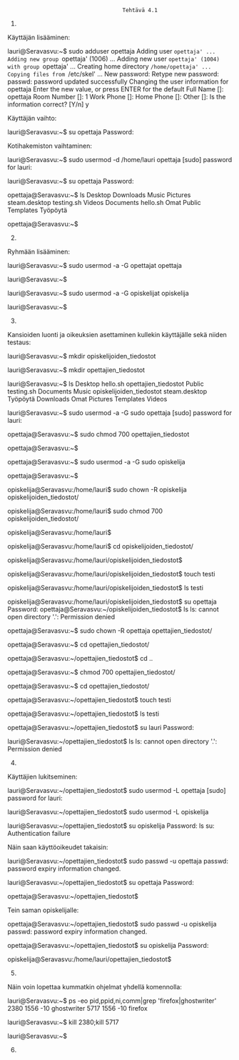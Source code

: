 										Tehtävä 4.1

1.
Käyttäjän lisääminen:

lauri@Seravasvu:~$ sudo adduser opettaja
Adding user `opettaja' ...
Adding new group `opettaja' (1006) ...
Adding new user `opettaja' (1004) with group `opettaja' ...
Creating home directory `/home/opettaja' ...
Copying files from `/etc/skel' ...
New password: 
Retype new password: 
passwd: password updated successfully
Changing the user information for opettaja
Enter the new value, or press ENTER for the default
	Full Name []: opettaja
	Room Number []: 1
	Work Phone []: 
	Home Phone []: 
	Other []: 
Is the information correct? [Y/n] y

Käyttäjän vaihto:

lauri@Seravasvu:~$ su opettaja
Password: 

Kotihakemiston vaihtaminen:

lauri@Seravasvu:~$ sudo usermod -d /home/lauri opettaja
[sudo] password for lauri:     

lauri@Seravasvu:~$ su opettaja
Password: 

opettaja@Seravasvu:~$ ls
Desktop    Downloads  Music  Pictures  steam.desktop  testing.sh  Videos
Documents  hello.sh   Omat   Public    Templates      Työpöytä

opettaja@Seravasvu:~$ 


2.
Ryhmään lisääminen:

lauri@Seravasvu:~$ sudo usermod -a -G opettajat opettaja

lauri@Seravasvu:~$ 


lauri@Seravasvu:~$ sudo usermod -a -G opiskelijat opiskelija

lauri@Seravasvu:~$ 

3.
Kansioiden luonti ja oikeuksien asettaminen kullekin käyttäjälle sekä niiden testaus:

lauri@Seravasvu:~$ mkdir opiskelijoiden_tiedostot

lauri@Seravasvu:~$ mkdir opettajien_tiedostot

lauri@Seravasvu:~$ ls
Desktop    hello.sh  opettajien_tiedostot      Public         testing.sh
Documents  Music     opiskelijoiden_tiedostot  steam.desktop  Työpöytä
Downloads  Omat      Pictures                  Templates      Videos

lauri@Seravasvu:~$ sudo usermod -a -G sudo opettaja
[sudo] password for lauri:     

opettaja@Seravasvu:~$ sudo chmod 700 opettajien_tiedostot

opettaja@Seravasvu:~$ 
   
   
opettaja@Seravasvu:~$ sudo usermod -a -G sudo opiskelija

opettaja@Seravasvu:~$ 


opiskelija@Seravasvu:/home/lauri$ sudo chown -R opiskelija opiskelijoiden_tiedostot/

opiskelija@Seravasvu:/home/lauri$ sudo chmod 700 opiskelijoiden_tiedostot/

opiskelija@Seravasvu:/home/lauri$ 


opiskelija@Seravasvu:/home/lauri$ cd opiskelijoiden_tiedostot/

opiskelija@Seravasvu:/home/lauri/opiskelijoiden_tiedostot$ 


opiskelija@Seravasvu:/home/lauri/opiskelijoiden_tiedostot$ touch testi

opiskelija@Seravasvu:/home/lauri/opiskelijoiden_tiedostot$ ls
testi


opiskelija@Seravasvu:/home/lauri/opiskelijoiden_tiedostot$ su opettaja
Password: 
opettaja@Seravasvu:~/opiskelijoiden_tiedostot$ ls
ls: cannot open directory '.': Permission denied



opettaja@Seravasvu:~$ sudo chown -R opettaja opettajien_tiedostot/

opettaja@Seravasvu:~$ cd opettajien_tiedostot/

opettaja@Seravasvu:~/opettajien_tiedostot$ cd ..

opettaja@Seravasvu:~$ chmod 700 opettajien_tiedostot/

opettaja@Seravasvu:~$ cd opettajien_tiedostot/

opettaja@Seravasvu:~/opettajien_tiedostot$ touch testi

opettaja@Seravasvu:~/opettajien_tiedostot$ ls
testi

opettaja@Seravasvu:~/opettajien_tiedostot$ su lauri
Password: 

lauri@Seravasvu:~/opettajien_tiedostot$ ls
ls: cannot open directory '.': Permission denied

4.
Käyttäjien lukitseminen:

lauri@Seravasvu:~/opettajien_tiedostot$ sudo usermod -L opettaja
[sudo] password for lauri:     

lauri@Seravasvu:~/opettajien_tiedostot$ sudo usermod -L opiskelija

lauri@Seravasvu:~/opettajien_tiedostot$ su opiskelija
Password: 
ls
su: Authentication failure

Näin saan käyttöoikeudet takaisin:

lauri@Seravasvu:~/opettajien_tiedostot$ sudo passwd -u opettaja
passwd: password expiry information changed.

lauri@Seravasvu:~/opettajien_tiedostot$ su opettaja
Password: 

opettaja@Seravasvu:~/opettajien_tiedostot$ 

Tein saman opiskelijalle:

opettaja@Seravasvu:~/opettajien_tiedostot$ sudo passwd -u opiskelija
passwd: password expiry information changed.

opettaja@Seravasvu:~/opettajien_tiedostot$ su opiskelija
Password: 

opiskelija@Seravasvu:/home/lauri/opettajien_tiedostot$ 

5.
Näin voin lopettaa kummatkin ohjelmat yhdellä komennolla:

lauri@Seravasvu:~$ ps -eo pid,ppid,ni,comm|grep 'firefox\|ghostwriter'
   2380    1556 -10 ghostwriter
   5717    1556 -10 firefox
   
lauri@Seravasvu:~$ kill 2380;kill 5717

lauri@Seravasvu:~$ 

6.